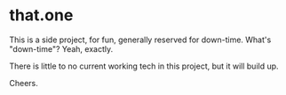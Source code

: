 # that.one #

This is a side project, for fun, generally reserved for down-time. What's "down-time"? Yeah, exactly.

There is little to no current working tech in this project, but it will build up.

Cheers.
